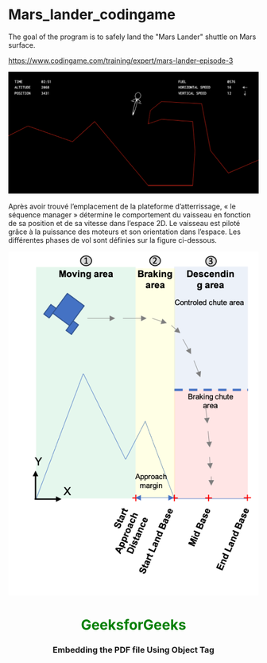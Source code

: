 # Mars_lander_codingame
The goal of the program is to safely land the "Mars Lander" shuttle on Mars surface.

https://www.codingame.com/training/expert/mars-lander-episode-3

<div align="center">
    <img src="images/Mars_lander.png" alt="Mars_lander-img">
</div>

Après avoir trouvé l’emplacement de la plateforme d’atterrissage, « le séquence manager » détermine le comportement du vaisseau en fonction de sa position et de sa vitesse dans l’espace 2D.
Le vaisseau est piloté grâce à la puissance des moteurs et son orientation dans l’espace. Les différentes phases de vol sont définies sur la figure ci-dessous.

<div align="center">
    <img src="images/Mars_lander_level_2.png" alt="Mars_lander_2_img">
</div>

<center> 
        <h1 style="color: green">GeeksforGeeks</h1> 
        <h3>Embedding the PDF file Using Object Tag</h3> 
        <object data= "report_C.pdf" 
                width="800"
                height="500"> 
        </object> 
    </center> 